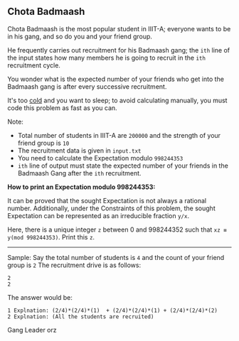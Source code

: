 ## Chota Badmaash
Chota Badmaash is the most popular student in IIIT-A; everyone wants to be in his gang, and so do you and your friend group.

He frequently carries out recruitment for his Badmaash gang; the `ith` line of the input states how many members he is going to recruit in the `ith` recruitment cycle.

You wonder what is the expected number of your friends who get into the Badmaash gang is after every successive recruitment.

It's too [cold](https://i.redd.it/qejjabgbq75a1.jpg) and you want to sleep; to avoid calculating manually, you must code this problem
as fast as you can.

Note: 
- Total number of students in IIIT-A are `200000` and the strength of your friend group is `10`
- The recruitment data is given in `input.txt`
- You need to calculate the Expectation modulo `998244353`
- `ith` line of output must state the expected number of your friends in the Badmaash Gang after the `ith` recruitment.

**How to print an Expectation modulo 998244353:**

It can be proved that the sought Expectation is not always a rational number. Additionally, under the Constraints of this problem, the sought Expectation can be represented as an irreducible fraction `y/x`.

Here, there is a unique integer `z` between 0 and 998244352 such that `xz ≡ y(mod 998244353)`. Print this `z`.

-----

Sample:
Say the total number of students is `4` and the count of your friend group is `2`
The recruitment drive is as follows:
```
2
2
```

The answer would be:
```
1 Explnation: (2/4)*(2/4)*(1)  + (2/4)*(2/4)*(1) + (2/4)*(2/4)*(2)
2 Explnation: (All the students are recruited)
```

Gang Leader orz
